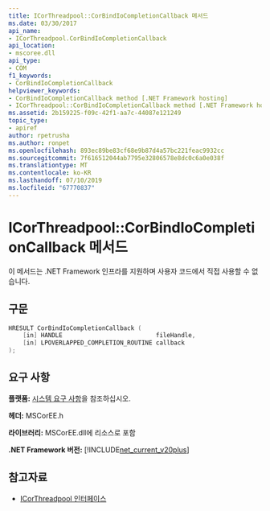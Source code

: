 ```yaml
---
title: ICorThreadpool::CorBindIoCompletionCallback 메서드
ms.date: 03/30/2017
api_name:
- ICorThreadpool.CorBindIoCompletionCallback
api_location:
- mscoree.dll
api_type:
- COM
f1_keywords:
- CorBindIoCompletionCallback
helpviewer_keywords:
- CorBindIoCompletionCallback method [.NET Framework hosting]
- ICorThreadpool::CorBindIoCompletionCallback method [.NET Framework hosting]
ms.assetid: 2b159225-f09c-42f1-aa7c-44087e121249
topic_type:
- apiref
author: rpetrusha
ms.author: ronpet
ms.openlocfilehash: 893ec89be83cf68e9b87d4a57bc221feac9932cc
ms.sourcegitcommit: 7f616512044ab7795e32806578e8dc0c6a0e038f
ms.translationtype: MT
ms.contentlocale: ko-KR
ms.lasthandoff: 07/10/2019
ms.locfileid: "67770837"
---
```

# <a name="icorthreadpoolcorbindiocompletioncallback-method"></a>ICorThreadpool::CorBindIoCompletionCallback 메서드
이 메서드는 .NET Framework 인프라를 지원하며 사용자 코드에서 직접 사용할 수 없습니다.  
  
## <a name="syntax"></a>구문  
  
```cpp  
HRESULT CorBindIoCompletionCallback (  
    [in] HANDLE                          fileHandle,  
    [in] LPOVERLAPPED_COMPLETION_ROUTINE callback  
);  
```  
  
## <a name="requirements"></a>요구 사항  
 **플랫폼:** [시스템 요구 사항](../../../../docs/framework/get-started/system-requirements.md)을 참조하십시오.  
  
 **헤더:** MSCorEE.h  
  
 **라이브러리:** MSCorEE.dll에 리소스로 포함  
  
 **.NET Framework 버전:** [!INCLUDE[net_current_v20plus](../../../../includes/net-current-v20plus-md.md)]  
  
## <a name="see-also"></a>참고자료

- [ICorThreadpool 인터페이스](../../../../docs/framework/unmanaged-api/hosting/icorthreadpool-interface.md)
